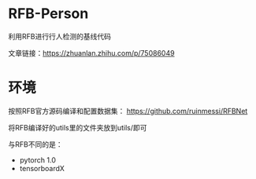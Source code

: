 # RFB-Person
利用RFB进行行人检测的基线代码

文章链接：https://zhuanlan.zhihu.com/p/75086049

# 环境
按照RFB官方源码编译和配置数据集：
https://github.com/ruinmessi/RFBNet

将RFB编译好的utils里的文件夹放到utils/即可

与RFB不同的是：
- pytorch 1.0
- tensorboardX
